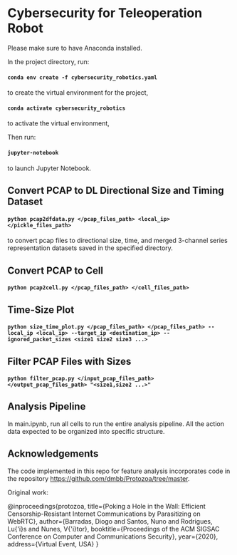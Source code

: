 # Cybersecurity for Teleoperation Robot

Please make sure to have Anaconda installed.

In the project directory, run:

#### `conda env create -f cybersecurity_robotics.yaml`

to create the virtual environment for the project, 

#### `conda activate cybersecurity_robotics`

to activate the virtual environment, 

Then run:

#### `jupyter-notebook`

to launch Jupyter Notebook.

## Convert PCAP to DL Directional Size and Timing Dataset

#### `python pcap2dfdata.py </pcap_files_path> <local_ip> </pickle_files_path>`

to convert pcap files to directional size, time, and merged 3-channel series representation datasets saved in the specified directory.

## Convert PCAP to Cell

#### `python pcap2cell.py </pcap_files_path> </cell_files_path>`

## Time-Size Plot

#### `python size_time_plot.py </pcap_files_path> </pcap_files_path> --local_ip <local_ip> --target_ip <destination_ip> --ignored_packet_sizes <size1 size2 size3 ...>`

## Filter PCAP Files with Sizes

#### `python filter_pcap.py </input_pcap_files_path> </output_pcap_files_path> "<size1,size2 ...>"`

## Analysis Pipeline

In main.ipynb, run all cells to run the entire analysis pipeline. All the action data expected to be organized into specific structure. 

## Acknowledgements

The code implemented in this repo for feature analysis incorporates code in the repository https://github.com/dmbb/Protozoa/tree/master.

Original work:

@inproceedings{protozoa,
  title={Poking a Hole in the Wall: Efficient Censorship-Resistant Internet Communications by Parasitizing on WebRTC},
  author={Barradas, Diogo and Santos, Nuno and Rodrigues, Lu{\'i}s and Nunes, V{\'i}tor},
  booktitle={Proceedings of the ACM SIGSAC Conference on Computer and Communications Security},
  year={2020},
  address={Virtual Event, USA}
}
